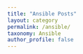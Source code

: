 ```yaml
---
title: "Ansible Posts"
layout: category
permalink: /ansible/
taxonomy: Ansible
author_profile: false
---
```

